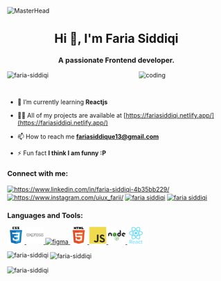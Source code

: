 ![MasterHead](https://as1.ftcdn.net/v2/jpg/04/72/35/90/1000_F_472359089_rxPk4qQPYHwSPOpFWiiMunXHaZ00DtrK.jpg)
<h1 align="center">Hi 👋, I'm Faria Siddiqi</h1>
<h3 align="center">A passionate Frontend developer.</h3>
<img align="right" alt="coding" width="200" src="https://cdn.dribbble.com/users/1439515/screenshots/4116964/media/c2e533cedaeec9c73b3d6ce3145a61a3.gif"

<p align="left"> <img src="https://komarev.com/ghpvc/?username=faria-siddiqi&label=Profile%20views&color=0e75b6&style=flat" alt="faria-siddiqi" /> </p>

<p align="left"> <a href="https://twitter.com/" target="blank"><img src="https://img.shields.io/twitter/follow/?logo=twitter&style=for-the-badge" alt="" /></a> </p>

- 🌱 I’m currently learning **Reactjs**

- 👨‍💻 All of my projects are available at [https://fariasiddiqi.netlify.app/](https://fariasiddiqi.netlify.app/)

- 📫 How to reach me **fariasiddique13@gmail.com**

- ⚡ Fun fact **I think I am funny :P**

<h3 align="left">Connect with me:</h3>
<p align="left">
<a href="https://linkedin.com/in/https://www.linkedin.com/in/faria-siddiqi-4b35bb229/" target="blank"><img align="center" src="https://raw.githubusercontent.com/rahuldkjain/github-profile-readme-generator/master/src/images/icons/Social/linked-in-alt.svg" alt="https://www.linkedin.com/in/faria-siddiqi-4b35bb229/" height="30" width="40" /></a>
<a href="https://instagram.com/https://www.instagram.com/uiux_farii/" target="blank"><img align="center" src="https://raw.githubusercontent.com/rahuldkjain/github-profile-readme-generator/master/src/images/icons/Social/instagram.svg" alt="https://www.instagram.com/uiux_farii/" height="30" width="40" /></a>
<a href="https://dribbble.com/faria siddiqi" target="blank"><img align="center" src="https://raw.githubusercontent.com/rahuldkjain/github-profile-readme-generator/master/src/images/icons/Social/dribbble.svg" alt="faria siddiqi" height="30" width="40" /></a>
<a href="https://www.behance.net/faria siddiqi" target="blank"><img align="center" src="https://raw.githubusercontent.com/rahuldkjain/github-profile-readme-generator/master/src/images/icons/Social/behance.svg" alt="faria siddiqi" height="30" width="40" /></a>
</p>

<h3 align="left">Languages and Tools:</h3>
<p align="left"> <a href="https://www.w3schools.com/css/" target="_blank" rel="noreferrer"> <img src="https://raw.githubusercontent.com/devicons/devicon/master/icons/css3/css3-original-wordmark.svg" alt="css3" width="40" height="40"/> </a> <a href="https://expressjs.com" target="_blank" rel="noreferrer"> <img src="https://raw.githubusercontent.com/devicons/devicon/master/icons/express/express-original-wordmark.svg" alt="express" width="40" height="40"/> </a> <a href="https://www.figma.com/" target="_blank" rel="noreferrer"> <img src="https://www.vectorlogo.zone/logos/figma/figma-icon.svg" alt="figma" width="40" height="40"/> </a> <a href="https://www.w3.org/html/" target="_blank" rel="noreferrer"> <img src="https://raw.githubusercontent.com/devicons/devicon/master/icons/html5/html5-original-wordmark.svg" alt="html5" width="40" height="40"/> </a> <a href="https://developer.mozilla.org/en-US/docs/Web/JavaScript" target="_blank" rel="noreferrer"> <img src="https://raw.githubusercontent.com/devicons/devicon/master/icons/javascript/javascript-original.svg" alt="javascript" width="40" height="40"/> </a> <a href="https://nodejs.org" target="_blank" rel="noreferrer"> <img src="https://raw.githubusercontent.com/devicons/devicon/master/icons/nodejs/nodejs-original-wordmark.svg" alt="nodejs" width="40" height="40"/> </a> <a href="https://reactjs.org/" target="_blank" rel="noreferrer"> <img src="https://raw.githubusercontent.com/devicons/devicon/master/icons/react/react-original-wordmark.svg" alt="react" width="40" height="40"/> </a> </p>

<p><img align="left" src="https://github-readme-stats.vercel.app/api/top-langs?username=faria-siddiqi&show_icons=true&locale=en&layout=compact" alt="faria-siddiqi" /></p>

<p>&nbsp;<img align="center" src="https://github-readme-stats.vercel.app/api?username=faria-siddiqi&show_icons=true&locale=en" alt="faria-siddiqi" /></p>

<p><img align="center" src="https://github-readme-streak-stats.herokuapp.com/?user=faria-siddiqi&" alt="faria-siddiqi" /></p>
